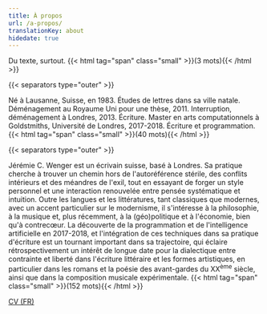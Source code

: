 ```yaml
---
title: À propos
url: /a-propos/
translationKey: about
hidedate: true
---
```


Du texte, surtout. {{< html tag="span" class="small" >}}(3 mots){{< /html >}}

{{< separators type="outer" >}}

Né à Lausanne, Suisse, en 1983. Études de lettres dans sa ville natale. Déménagement au Royaume Uni pour une thèse, 2011. Interruption, déménagement à Londres, 2013. Écriture. Master en arts computationnels à Goldstmiths, Université de Londres, 2017-2018. Écriture et programmation. {{< html tag="span" class="small" >}}(40 mots){{< /html >}}

{{< separators type="outer" >}}

Jérémie C. Wenger est un écrivain suisse, basé à Londres. Sa pratique cherche à trouver un chemin hors de l'autoréférence stérile, des conflits intérieurs et des méandres de l'exil, tout en essayant de forger un style personnel et une interaction renouvelée entre pensée systématique et intuition. Outre les langues et les littératures, tant classiques que modernes, avec un accent particulier sur le modernisme, il s'intéresse à la philosophie, à la musique et, plus récemment, à la (géo)politique et à l'économie, bien qu'à contrecœur. La découverte de la programmation et de l'intelligence artificielle en 2017-2018, et l'intégration de ces techniques dans sa pratique d'écriture est un tournant important dans sa trajectoire, qui éclaire rétrospectivement un intérêt de longue date pour la dialectique entre contrainte et liberté dans l'écriture littéraire et les formes artistiques, en particulier dans les romans et la poésie des avant-gardes du XX<sup>ème</sup> siècle, ainsi que dans la composition musicale expérimentale. {{< html tag="span" class="small" >}}(152 mots){{< /html >}}

[CV (FR)](/assets/cv/JCWenger_CV_FR.pdf)
